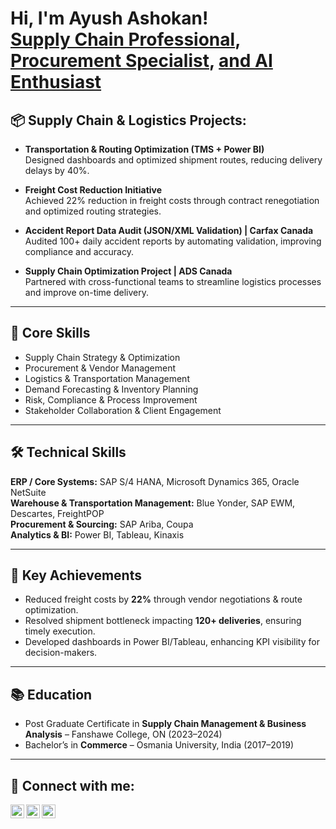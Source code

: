 <h1>Hi, I'm Ayush Ashokan! <br/>
<a href="https://github.com/AyushAshokan">Supply Chain Professional</a>, 
<a href="https://www.linkedin.com/in/AyushAshokan">Procurement Specialist</a>, 
<a href="mailto:Ayushashokancanada@gmail.com">and AI Enthusiast</a></h1>

<h2>📦 Supply Chain & Logistics Projects:</h2>

- <b>Transportation & Routing Optimization (TMS + Power BI)</b>  
  Designed dashboards and optimized shipment routes, reducing delivery delays by 40%.  

- <b>Freight Cost Reduction Initiative</b>  
  Achieved 22% reduction in freight costs through contract renegotiation and optimized routing strategies.  

- <b>Accident Report Data Audit (JSON/XML Validation) | Carfax Canada</b>  
  Audited 100+ daily accident reports by automating validation, improving compliance and accuracy.  

- <b>Supply Chain Optimization Project | ADS Canada</b>  
  Partnered with cross-functional teams to streamline logistics processes and improve on-time delivery.  

---

<h2>💼 Core Skills</h2>

- Supply Chain Strategy & Optimization  
- Procurement & Vendor Management  
- Logistics & Transportation Management  
- Demand Forecasting & Inventory Planning  
- Risk, Compliance & Process Improvement  
- Stakeholder Collaboration & Client Engagement  

---

<h2>🛠️ Technical Skills</h2>

**ERP / Core Systems:** SAP S/4 HANA, Microsoft Dynamics 365, Oracle NetSuite  
**Warehouse & Transportation Management:** Blue Yonder, SAP EWM, Descartes, FreightPOP  
**Procurement & Sourcing:** SAP Ariba, Coupa  
**Analytics & BI:** Power BI, Tableau, Kinaxis  

---

<h2>🎯 Key Achievements</h2>

- Reduced freight costs by **22%** through vendor negotiations & route optimization.  
- Resolved shipment bottleneck impacting **120+ deliveries**, ensuring timely execution.  
- Developed dashboards in Power BI/Tableau, enhancing KPI visibility for decision-makers.  

---

<h2>📚 Education</h2>

- Post Graduate Certificate in **Supply Chain Management & Business Analysis** – Fanshawe College, ON (2023–2024)  
- Bachelor’s in **Commerce** – Osmania University, India (2017–2019)  

---

<h2> 🤳 Connect with me:</h2>

[<img align="left" alt="AyushAshokan | LinkedIn" width="22px" src="https://cdn.jsdelivr.net/npm/simple-icons@v3/icons/linkedin.svg" />][linkedin]
[<img align="left" alt="AyushAshokan | Email" width="22px" src="https://cdn.jsdelivr.net/npm/simple-icons@v3/icons/gmail.svg" />][email]
[<img align="left" alt="AyushAshokan | GitHub" width="22px" src="https://cdn.jsdelivr.net/npm/simple-icons@v3/icons/github.svg" />][github]

[linkedin]: https://www.linkedin.com/in/AyushAshokan  
[email]: mailto:Ayushashokancanada@gmail.com  
[github]: https://github.com/AyushAshokan   
